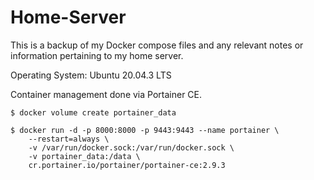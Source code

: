 # Home-Server
This is a backup of my Docker compose files and any relevant notes or information pertaining to my home server.

Operating System: Ubuntu 20.04.3 LTS


Container management done via Portainer CE.

```
$ docker volume create portainer_data
    
$ docker run -d -p 8000:8000 -p 9443:9443 --name portainer \
    --restart=always \
    -v /var/run/docker.sock:/var/run/docker.sock \
    -v portainer_data:/data \
    cr.portainer.io/portainer/portainer-ce:2.9.3
```

